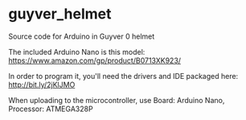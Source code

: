 # guyver_helmet
Source code for Arduino in Guyver 0 helmet

The included Arduino Nano is this model:
https://www.amazon.com/gp/product/B0713XK923/

In order to program it, you'll need the drivers and IDE packaged here:
http://bit.ly/2jKlJMO

When uploading to the microcontroller, use Board: Arduino Nano, Processor: ATMEGA328P
